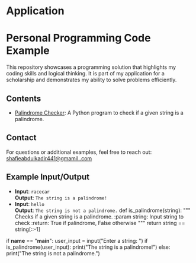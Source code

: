 # Application
# Personal Programming Code Example

This repository showcases a programming solution that highlights my coding skills and logical thinking. It is part of my application for a scholarship and demonstrates my ability to solve problems efficiently.

## Contents
- [Palindrome Checker](./Example1_PalindromeChecker/): A Python program to check if a given string is a palindrome.

## Contact
For questions or additional examples, feel free to reach out: [shafieabdulkadir441@gmamil..com](mailto:your-email@example.com)

## Example Input/Output
- **Input**: `racecar`  
**Output**: `The string is a palindrome!`  
- **Input**: `hello`  
**Output**: `The string is not a palindrome.`
def is_palindrome(string):
    """
    Checks if a given string is a palindrome.
    :param string: Input string to check
    :return: True if palindrome, False otherwise
    """
    return string == string[::-1]

if __name__ == "__main__":
    user_input = input("Enter a string: ")
    if is_palindrome(user_input):
        print("The string is a palindrome!")
    else:
        print("The string is not a palindrome.")

